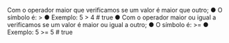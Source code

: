 Com o operador maior que verificamos se um valor é maior que outro; ● O símbolo é: > ● Exemplo: 5 > 4 # true ● Com o operador maior ou igual a verificamos se um valor é maior ou igual a outro; ● O símbolo é: >= ● Exemplo: 5 >= 5 # true